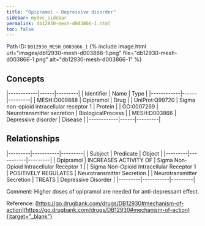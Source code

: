 ```yaml
---
title: "Opipramol - Depressive disorder"
sidebar: mydoc_sidebar
permalink: db12930-mesh-d003866-1.html
toc: false 
---
```



Path ID: `DB12930_MESH_D003866_1`
{% include image.html url="images/db12930-mesh-d003866-1.png" file="db12930-mesh-d003866-1.png" alt="db12930-mesh-d003866-1" %}

## Concepts

|------------|------|---------|
| Identifier | Name | Type    |
|------------|------|---------|
| MESH:D009888 | Opipramol | Drug |
| UniProt:Q99720 | Sigma non-opioid intracellular receptor 1 | Protein |
| GO:0007269 | Neurotransmitter secretion | BiologicalProcess |
| MESH:D003866 | Depressive disorder | Disease |
|------------|------|---------|

## Relationships

|---------|-----------|---------|
| Subject | Predicate | Object  |
|---------|-----------|---------|
| Opipramol | INCREASES ACTIVITY OF | Sigma Non-Opioid Intracellular Receptor 1 |
| Sigma Non-Opioid Intracellular Receptor 1 | POSITIVELY REGULATES | Neurotransmitter Secretion |
| Neurotransmitter Secretion | TREATS | Depressive Disorder |
|---------|-----------|---------|

Comment: Higher doses of opipramol are needed for anti-depressant effect.

Reference: [https://go.drugbank.com/drugs/DB12930#mechanism-of-action](https://go.drugbank.com/drugs/DB12930#mechanism-of-action){:target="_blank"}